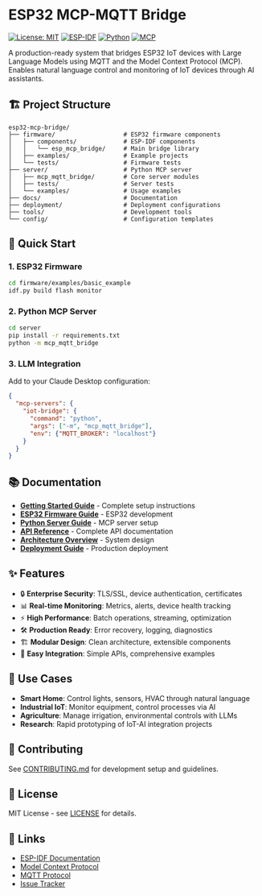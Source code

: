 # ESP32 MCP-MQTT Bridge

[![License: MIT](https://img.shields.io/badge/License-MIT-yellow.svg)](https://opensource.org/licenses/MIT)
[![ESP-IDF](https://img.shields.io/badge/ESP--IDF-v5.1+-blue.svg)](https://docs.espressif.com/projects/esp-idf/en/latest/)
[![Python](https://img.shields.io/badge/Python-3.11+-green.svg)](https://www.python.org/)
[![MCP](https://img.shields.io/badge/MCP-1.0+-purple.svg)](https://modelcontextprotocol.io/)

A production-ready system that bridges ESP32 IoT devices with Large Language Models using MQTT and the Model Context Protocol (MCP). Enables natural language control and monitoring of IoT devices through AI assistants.

## 🏗️ **Project Structure**

```
esp32-mcp-bridge/
├── firmware/                   # ESP32 firmware components
│   ├── components/             # ESP-IDF components
│   │   └── esp_mcp_bridge/     # Main bridge library
│   ├── examples/               # Example projects
│   └── tests/                  # Firmware tests
├── server/                     # Python MCP server
│   ├── mcp_mqtt_bridge/        # Core server modules
│   ├── tests/                  # Server tests
│   └── examples/               # Usage examples
├── docs/                       # Documentation
├── deployment/                 # Deployment configurations
├── tools/                      # Development tools
└── config/                     # Configuration templates
```

## 🚀 **Quick Start**

### **1. ESP32 Firmware**
```bash
cd firmware/examples/basic_example
idf.py build flash monitor
```

### **2. Python MCP Server**
```bash
cd server
pip install -r requirements.txt
python -m mcp_mqtt_bridge
```

### **3. LLM Integration**
Add to your Claude Desktop configuration:
```json
{
  "mcp-servers": {
    "iot-bridge": {
      "command": "python",
      "args": ["-m", "mcp_mqtt_bridge"],
      "env": {"MQTT_BROKER": "localhost"}
    }
  }
}
```

## 📚 **Documentation**

- **[Getting Started Guide](docs/getting-started.md)** - Complete setup instructions
- **[ESP32 Firmware Guide](firmware/README.md)** - ESP32 development
- **[Python Server Guide](server/README.md)** - MCP server setup
- **[API Reference](docs/api-reference.md)** - Complete API documentation
- **[Architecture Overview](docs/architecture.md)** - System design
- **[Deployment Guide](docs/deployment.md)** - Production deployment

## ✨ **Features**

- 🔒 **Enterprise Security**: TLS/SSL, device authentication, certificates
- 📊 **Real-time Monitoring**: Metrics, alerts, device health tracking
- ⚡ **High Performance**: Batch operations, streaming, optimization
- 🛠️ **Production Ready**: Error recovery, logging, diagnostics
- 🏗️ **Modular Design**: Clean architecture, extensible components
- 🔧 **Easy Integration**: Simple APIs, comprehensive examples

## 🎯 **Use Cases**

- **Smart Home**: Control lights, sensors, HVAC through natural language
- **Industrial IoT**: Monitor equipment, control processes via AI
- **Agriculture**: Manage irrigation, environmental controls with LLMs
- **Research**: Rapid prototyping of IoT-AI integration projects

## 🤝 **Contributing**

See [CONTRIBUTING.md](CONTRIBUTING.md) for development setup and guidelines.

## 📄 **License**

MIT License - see [LICENSE](LICENSE) for details.

## 🔗 **Links**

- [ESP-IDF Documentation](https://docs.espressif.com/projects/esp-idf/)
- [Model Context Protocol](https://modelcontextprotocol.io/)
- [MQTT Protocol](https://mqtt.org/)
- [Issue Tracker](https://github.com/your-org/esp32-mcp-bridge/issues)
